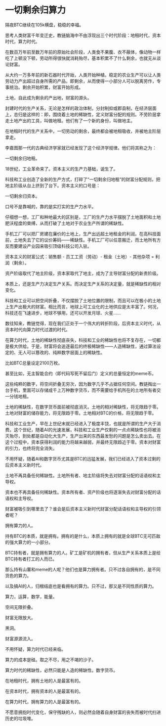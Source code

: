 # 一切剩余归算力

隔夜BTC继续在105k横盘，稳稳的幸福。

思考人类财富千年变迁史，教链脑海中不由浮现出三个时代阶段：地租时代，资本时代，算力时代。

在数百万年前至数万年前的原始社会阶段，人类食不果腹、衣不蔽体，像动物一样吃了上顿没下顿，劳动所得很快就消耗殆尽，基本积累不了什么剩余，也就无从谈论财富。

从大约一万多年前的新石器时代开始，人类开始种植。稳定的农业生产可以让人类劳动力产出超过自身所需的产品，即剩余，从而使得一小部分人可以脱离劳作，专事统治。剩余开始积累，财富开始形成。

土地，自此成为剩余的产出地，财富的源头。

封建时代的生产关系，无论是怎样的政治体制，分封制抑或郡县制，在经济层面上，总归是这样的：即，围绕着土地的稀缺性，定义财富分配的规则。不劳阶层拿走土地产出的工具，叫做地租。他们有了一个新的身份，叫做地主。

在地租时代的生产关系中，一切劳动的剩余，最终都会被地租吸收，并被地主阶层拿走。

李嘉图那一代的古典经济学家就已经发现了这个经济学规律。他们将其称之为：

一切剩余归地租。

18世纪，工业革命来了。资本主义的生产力基础，诞生了。

科技和工业创造了全新的生产方式，打碎了“一切剩余归地租”的财富分配规则，把地主阶级从台上挤到了台下。资本主义的口号是：

一切剩余归资本。

口号不是靠喊的，靠的是实打实的生产力水平。

仔细想一想，工厂和种地最大的区别是，工厂的生产力水平摆脱了土地面积和土地肥沃程度的束缚，从而打破了土地对于农业生产所谓的稀缺性。

手机工厂可以把厂房建在廉价的土地上，生产出远超土地租金的利润。在高科技面前，土地失去了它的议价筹码——稀缺性。手机工厂可以任意搬迁，而土地所有方反而要建设产业园来吸引顶级科技公司入驻。

资本主义的财富公式：销售额 - 员工工资（劳动）- 租金（土地）- 其他杂项 = 利润（剩余）。

资产阶级取代了地主阶级，资本家取代了地主，成为了主导财富分配的新贵阶级。

本质上，还是生产力决定生产关系。而决定生产关系的决定量，就是稀缺性的相对变化。

科技和工业可以把空间折叠，不仅摆脱了土地位置的限制，而且可以在极小的土地上生产出极大的财富。相比而言，地球上可工业化的土地供应是太丰富了。何况，科技还在飞速进步，地球不够用，还可以开发月球、火星……

数往知来，教链觉得，现在我们正处于一个伟大的转折阶段，后资本主义时代，从资本时代向算力时代过渡的时代。

在算力时代，土地的稀缺性彻底丧失，科技和工业的稀缺性也将不复存在，一切都是极大供给。于是，财富将会追逐最后的终极稀缺性——人造稀缺性，通过算法设定的、无人可以篡改的、纯粹数字层面上的稀缺性。

比如BTC总量设定2100万枚。

甚至比如，无主智能合约（即代码写死不留后门）定义的总量恒定的meme币。

这些纯粹的数字，将空间折叠无穷次，因为数字几乎不占据任何空间。教链掏出一台手机，里面可以存储成千上万种数字货币，而不需要给手机所在的土地所有者交一分钱地租。

土地的稀缺性，在数字货币面前被彻底消灭。土地的相对稀缺性，将无限趋于零。土地对财富的储存能力，将无限趋于零。土地相对BTC的价格，将无限趋于零。

科技和工业生产，早在上世纪末就已经进入了极度丰饶，也就是所谓的生产大于消费。这个世纪，随着AI的光速发展，科技和工业生产仅剩的一点点稀缺性也将被消灭殆尽，到处都是自动化大生产，生产出来的东西最发愁的问题是怎么卖出去。在这个过程中，资本获得利润的能力将越来越弱，并最终无限趋近于零。资本对财富的引力，也终将完全消失。

不用怀疑，随着AI和数字货币尤其是BTC的迅猛发展，我们已经进入了资本过剩的后资本主义新时代。

土地不再具备任何稀缺性。土地所有者、地主阶级将失去对财富分配的话语权和主导权。

资本也不再具备任何稀缺性。资本所有者、资产阶级也将逐渐失去对财富分配的话语权和主导权。

财富被吸引到哪里去了？谁会是后资本主义新时代财富分配话语权和主导权的引领者呢？

拥有算力的人。

持有BTC的本质，就是拥有。拥有的是什么，本质上拥有的就是全球BTC无可匹敌的强大算力的一小部分。

BTC持有者，就是拥有算力的人。矿工是矿机的拥有者，但从生产关系本质上是给BTC持有者打工的人而已。

那么持有山寨和meme的人呢？他们也是算力拥有者。只不过各自拥有的，是不同货色的算力。

以及搞AI的人，归根结底也是看拥有的算力。只不过，那又是不同性质的算力。

算力，运算，数学，能量。

空间无限折叠。

财富无限放大。

黑洞。

财富源源流入。

不用怀疑，算力时代已经来临。

算力的成本是硅。取之不尽，用之不竭的沙子。

算力时代的稀缺性，必然只能是人造的稀缺性。数字货币。

在地租时代，拥有土地的人是最富有的。

在资本时代，拥有资本的人是最富有的。

在算力时代，拥有算力的人是最富有的。

不愿意拥抱时代变化，保守残缺的人，则必然会随着自身财富的丧失而被时代扫进历史的垃圾堆。
